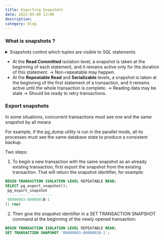 ```yaml
---
title: Exporting Snapshots
date: 2023-05-09 13:00
description:
category: blog
---
```


### What is snapshots ?

<details>
<summary>Snapshots control which tuples are visible to SQL statements.</summary>

    - A snapshot includes only the current data committed by the time it was taken, thus providing a consistent (in the ACID sense) view of the data for this particular moment.
    - To ensure isolation, each transaction uses its own snapshot. It means that different transactions can see different snapshots taken at different points in time, which are nevertheless consistent.
</details>

* At the **Read Committed** isolation level, a snapshot is taken at the beginning of each statement, and it remains active only for the duration of this statement. -> Non-repeatable may happen.
* At the **Repeatable Read** and **Serializable** levels, a snapshot is taken at the beginning of the first statement of a transaction, and it remains active until the whole transaction is complete. -> Reading data may be stale -> Should be ready to retry transactions.

### Export snapshots

In some situations, concurrent transactions must see one and the same snapshot by all means

For example, if the pg_dump utility is run in the parallel mode, all its processes must see the same database state to produce a consistent backup.

Two steps:

1. To begin a new transaction with the same snapshot as an already existing transaction, first export the snapshot from the existing transaction. That will return the snapshot identifier, for example:
```sql
BEGIN TRANSACTION ISOLATION LEVEL REPEATABLE READ;
SELECT pg_export_snapshot();
 pg_export_snapshot
---------------------
 00000003-0000001B-1
(1 row)
```

2. Then give the snapshot identifier in a SET TRANSACTION SNAPSHOT command at the beginning of the newly opened transaction:
```sql
BEGIN TRANSACTION ISOLATION LEVEL REPEATABLE READ;
SET TRANSACTION SNAPSHOT '00000003-0000001B-1';
```
